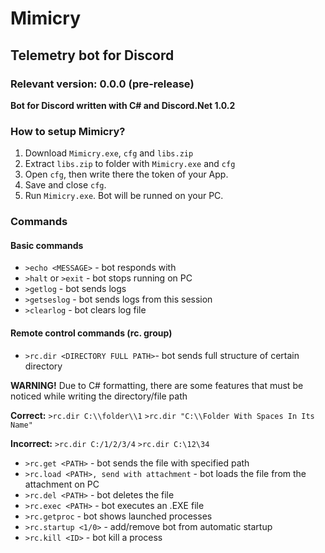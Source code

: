 # Mimicry
## Telemetry bot for Discord
### Relevant version: 0.0.0 (pre-release)
**Bot for Discord written with C# and Discord.Net 1.0.2**
### How to setup Mimicry?
1. Download `Mimicry.exe`, `cfg` and `libs.zip`
2. Extract `libs.zip` to folder with `Mimicry.exe` and `cfg`
3. Open `cfg`, then write there the token of your App.
4. Save and close `cfg`.
5. Run `Mimicry.exe`. Bot will be runned on your PC.
### Commands
#### Basic commands
- `>echo <MESSAGE>` - bot responds with <MESSAGE>
- `>halt` or `>exit` - bot stops running on PC
- `>getlog` - bot sends logs
- `>getseslog` - bot sends logs from this session
- `>clearlog` - bot clears log file
#### Remote control commands (rc. group)
- `>rc.dir <DIRECTORY FULL PATH>`- bot sends full structure of certain directory
    
**WARNING!** Due to C# formatting, there are some features that must be noticed while writing the directory/file path

**Correct:** `>rc.dir C:\\folder\\1` `>rc.dir "C:\\Folder With Spaces In Its Name"`

**Incorrect:** `>rc.dir C:/1/2/3/4` `>rc.dir C:\12\34`

- `>rc.get <PATH>` - bot sends the file with specified path
- `>rc.load <PATH>, send with attachment` - bot loads the file from the attachment on PC
- `>rc.del <PATH>` - bot deletes the file 
- `>rc.exec <PATH>` - bot executes an .EXE file
- `>rc.getproc` - bot shows launched processes
- `>rc.startup <1/0>` - add/remove bot from automatic startup
- `>rc.kill <ID>` - bot kill a process 
